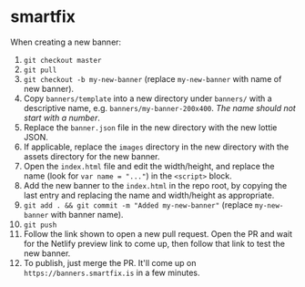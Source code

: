 # smartfix

When creating a new banner:

1. `git checkout master`
2. `git pull`
3. `git checkout -b my-new-banner` (replace `my-new-banner` with name of new banner).
4. Copy `banners/template` into a new directory under `banners/` with a descriptive name, e.g. `banners/my-banner-200x400`. *The name should not start with a number*.
5. Replace the `banner.json` file in the new directory with the new lottie JSON.
6. If applicable, replace the `images` directory in the new directory with the assets directory for the new banner.
7. Open the `index.html` file and edit the width/height, and replace the name (look for `var name = "..."`) in the `<script>` block.
8. Add the new banner to the `index.html` in the repo root, by copying the last entry and replacing the name and width/height as appropriate.
9. `git add . && git commit -m "Added my-new-banner"` (replace `my-new-banner` with banner name).
10. `git push`
11. Follow the link shown to open a new pull request. Open the PR and wait for the Netlify preview link to come up, then follow that link to test the new banner.
12. To publish, just merge the PR. It'll come up on `https://banners.smartfix.is` in a few minutes.
